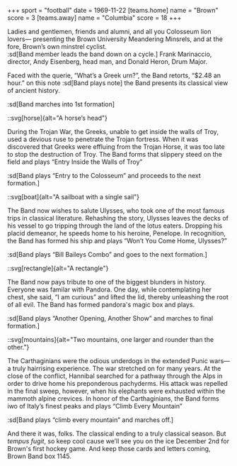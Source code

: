 +++
sport = "football"
date = 1969-11-22
[teams.home]
name = "Brown"
score = 3
[teams.away]
name = "Columbia"
score = 18
+++

Ladies and gentlemen, friends and alumni, and all you Colosseum lion lovers— presenting the Brown University Meandering Minsrels, and at the fore, Brown’s own minstrel cyclist.\
:sd[Band member leads the band down on a cycle.] Frank Marinaccio, director, Andy Eisenberg, head man, and Donald Heron, Drum Major.

Faced with the querie, “What’s a Greek urn?”, the Band retorts, “$2.48 an hour.” on this note :sd[Band plays note] the Band presents its classical view of ancient history.

:sd[Band marches into 1st formation]

::svg[horse]{alt="A horse’s head"}

During the Trojan War, the Greeks, unable to get inside the walls of Troy, used a devious ruse to penetrate the Trojan fortress. When it was discovered that Greeks were effluing from the Trojan Horse, it was too late to stop the destruction of Troy. The Band forms that slippery steed on the field and plays “Entry Inside the Walls of Troy”

:sd[Band plays “Entry to the Colosseum” and proceeds to the next formation.]

::svg[boat]{alt="A sailboat with a single sail"}

The Band now wishes to salute Ulysses, who took one of the most famous trips in classical literature. Rehashing the story, Ulysses leaves the decks of his vessel to go tripping through the land of the lotus eaters. Dropping his placid demeanor, he speeds home to his heroine, Penelope. In recognition, the Band has formed his ship and plays “Won’t You Come Home, Ulysses?”

:sd[Band plays “Bill Baileys Combo” and goes to the next formation.]

::svg[rectangle]{alt="A rectangle"}

The Band now pays tribute to one of the biggest blunders in history. Everyone was familar with Pandora. One day, while contemplating her chest, she said, “I am curious” and lifted the lid, thereby unleashing the root of all evil. The Band has formed pandora's magic box and plays.

:sd[Band plays “Another Opening, Another Show” and marches to final formation.]

::svg[mountains]{alt="Two mountains, one larger and rounder than the other."}

The Carthaginians were the odious underdogs in the extended Punic wars— a truly hairrising experience. The war stretched on for many years. At the close of the conflict, Hannibal searched for a pathway through the Alps in order to drive home his preponderous pachyderms. His attack was repelled in the final sweep, however, when his elephants were exhausted within the mammoth alpine crevices. In honor of the Carthaginians, the Band forms iwo of Italy’s finest peaks and plays “Climb Every Mountain”

:sd[Band plays “climb every mountain” and marches off.]

And there it was, folks. The classical ending to a truly classical season. But _tempus fugit_, so keep cool cause we’ll see you on the ice December 2nd for Brown's first hockey game. And keep those cards and letters coming, Brown Band box 1145.
